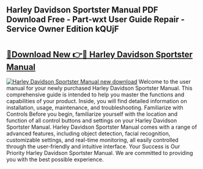 ## Harley Davidson Sportster Manual PDF Download Free - Part-wxt User Guide Repair - Service Owner Edition kQUjF

# <h2><a href="http://bc36892.oget.top/?id=Harley+Davidson+Sportster+Manual">🔗Download New 👉🔴 Harley Davidson Sportster Manual</a></h2>

[![Harley Davidson Sportster Manual new download](https://i.imgur.com/5g1atiW.png)](http://bc36892.oget.top/?id=Harley+Davidson+Sportster+Manual)
Welcome to the user manual for your newly purchased Harley Davidson Sportster Manual. This comprehensive guide is intended to help you master the functions and capabilities of your product. Inside, you will find detailed information on installation, usage, maintenance, and troubleshooting. Familiarize with Controls Before you begin, familiarize yourself with the location and function of all control buttons and settings on your Harley Davidson Sportster Manual. Harley Davidson Sportster Manual comes with a range of advanced features, including object detection, facial recognition, customizable settings, and real-time monitoring, all easily controlled through the user-friendly and intuitive interface. Your Success is Our Priority Harley Davidson Sportster Manual. We are committed to providing you with the best possible experience.
